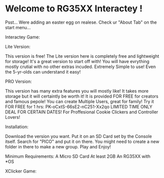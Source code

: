 # Welcome to RG35XX Interactey !
Psst... Were adding an easter egg on realese. Check ur "About Tab" on the start menu...

Interactey Game:

Lite Version:

This version is free! The Lite version here is completely free and lightweight for storage!
It's a great version to start off with!
You will have evrything mostly crutial with no other extras incuded.
Extremely Simple to use! Even the 5-yr-olds can understand it easy!

PRO Version:

This version has many extra features you will mostly like!
It takes more storage but it will certaintly be worth it!
It is provided FOR FREE for creators and famous pepole!
You can create Multiple Users, great for family!
Try it FOR FREE for 1 hrs: PK-oCxtS-66sE2-nC251-Xx2qo LIMITED TIME ONLY DEAL FOR CERTAIN DATES!
For Proffesional Cookie Clickers and Controller Lovers!

Installation:

Download the version you want.
Put it on an SD Card set by the Console itself.
Search for "PICO" and put it on there. You might need to create a new folder in there to make a new group.
Play and Enjoy!

Minimum Requirements:
A Micro SD Card At least 2GB
An RG35XX with *OS

XClicker Game:


